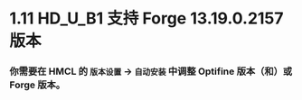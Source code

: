 # 1.11 HD_U_B1 支持 Forge 13.19.0.2157 版本

### 你需要在 HMCL 的 `版本设置` -> `自动安装` 中调整 Optifine 版本（和）或 Forge 版本。

